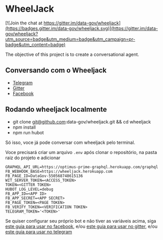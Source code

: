 # WheelJack

[![Join the chat at https://gitter.im/data-gov/wheeljack](https://badges.gitter.im/data-gov/wheeljack.svg)](https://gitter.im/data-gov/wheeljack?utm_source=badge&utm_medium=badge&utm_campaign=pr-badge&utm_content=badge)

The objective of this project is to create a conversational agent.

## Conversando com o Wheeljack

- [Telegram](https://telegram.me/wheeljack_bot)
- [Gitter](https://gitter.im/data-gov/wheeljack)
- [Facebook](https://www.facebook.com/DataGov-550568748615136/)

## Rodando wheeljack localmente

- git clone git@github.com:data-gov/wheeljack.git && cd wheeljack
- npm install
- npm run hubot

Só isso, voce já pode conversar com wheeljack pelo terminal.

Voce precisará criar um arquivo `.env` após clonar o repositório, na pasta raiz do projeto e adicionar

```
GRAPHQL_API_URL=https://optimus-prime-graphql.herokuapp.com/graphql
FB_WEBHOOK_BASE=https://wheeljack.herokuapp.com
FB_PAGE_ID=DataGov-550568748615136
WIT_SERVER_TOKEN=<ACCESS_TOKEN>
TOKEN=<GITTER TOKEN>
HUBOT_LOG_LEVEL=debug
FB_APP_ID=<APP ID>
FB_APP_SECRET=<APP SECRET>
FB_PAGE_TOKEN=<PAGE TOKEN>
FB_VERIFY_TOKEN=<VERIFICATION TOKEN>
TELEGRAM_TOKEN='<TOKEN>'
```

Se quiser configurar seu próprio bot e não tiver as variáveis acima, siga [este guia para usar no facebook](https://github.com/chen-ye/hubot-fb/blob/master/INSTALL.md), e/ou [este guia para usar no gitter](https://github.com/kcjpop/hubot-gitter), e/ou [este guia para usar no telegram](https://github.com/lukefx/hubot-telegram)
